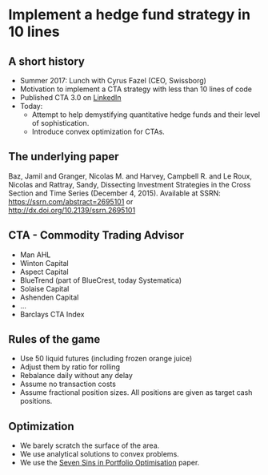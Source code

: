 # Implement a hedge fund strategy in 10 lines

## A short history

* Summer 2017: Lunch with Cyrus Fazel (CEO, Swissborg)
* Motivation to implement a CTA strategy with less than 10 lines of code
* Published CTA 3.0 on [LinkedIn](https://www.linkedin.com/pulse/implement-cta-less-than-10-lines-code-thomas-schmelzer/)
* Today:
  * Attempt to help demystifying quantitative hedge funds and
    their level of sophistication.
  * Introduce convex optimization for CTAs.

## The underlying paper

Baz, Jamil and Granger, Nicolas M. and Harvey, Campbell R.
and Le Roux, Nicolas and Rattray, Sandy,
Dissecting Investment Strategies in the Cross Section
and Time Series (December 4, 2015).
Available at SSRN: <https://ssrn.com/abstract=2695101> or
<http://dx.doi.org/10.2139/ssrn.2695101>

## CTA - Commodity Trading Advisor

* Man AHL
* Winton Capital
* Aspect Capital
* BlueTrend (part of BlueCrest, today Systematica)
* Solaise Capital
* Ashenden Capital
* ...
* Barclays CTA Index

## Rules of the game

* Use 50 liquid futures (including frozen orange juice)
* Adjust them by ratio for rolling
* Rebalance daily without any delay
* Assume no transaction costs
* Assume fractional position sizes. All positions are given
  as target cash positions.

## Optimization

* We barely scratch the surface of the area.
* We use analytical solutions to convex problems.
* We use the [Seven Sins in Portfolio Optimisation](https://arxiv.org/abs/1310.3396)
  paper.
